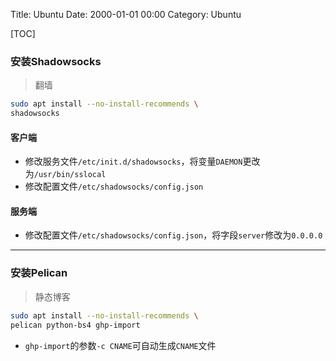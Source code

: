 Title: Ubuntu
Date: 2000-01-01 00:00
Category: Ubuntu

[TOC]

### 安装Shadowsocks

> 翻墙

``` sh
sudo apt install --no-install-recommends \
shadowsocks
```

#### 客户端
- 修改服务文件`/etc/init.d/shadowsocks`，将变量`DAEMON`更改为`/usr/bin/sslocal`
- 修改配置文件`/etc/shadowsocks/config.json`

#### 服务端
- 修改配置文件`/etc/shadowsocks/config.json`，将字段`server`修改为`0.0.0.0`

* * *

### 安装Pelican

> 静态博客

``` sh
sudo apt install --no-install-recommends \
pelican python-bs4 ghp-import
```

- `ghp-import`的参数`-c CNAME`可自动生成`CNAME`文件
